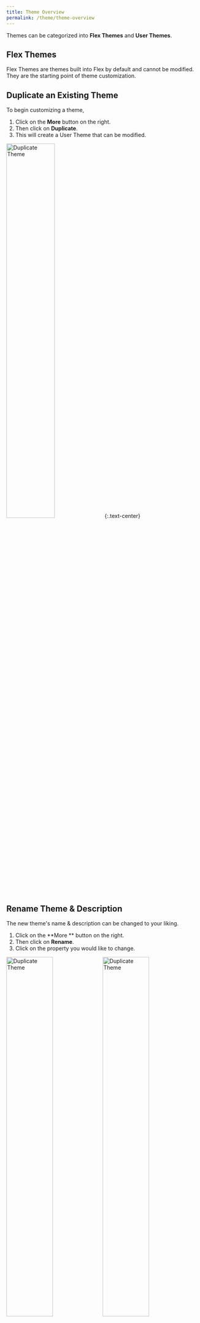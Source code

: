 ```yaml
---
title: Theme Overview
permalink: /theme/theme-overview
---
```


Themes can be categorized into **Flex Themes** and **User Themes**.

## Flex Themes

Flex Themes are themes built into Flex by default and cannot be modified. They are the starting point of theme customization.

## Duplicate an Existing Theme

To begin customizing a theme, 
1. Click on the **More** button on the right. 
2. Then click on **Duplicate**. 
3. This will create a User Theme that can be modified.

<img src="/assets/images/theme_duplicate.png" width="50%" alt="Duplicate Theme"/>
{:.text-center}

## Rename Theme & Description

The new theme's name & description can be changed to your liking.
1. Click on the **More ** button on the right.
2. Then click on **Rename**.
3. Click on the property you would like to change.

<img src="/assets/images/theme_rename.png" width="49%" alt="Duplicate Theme"/>
<img src="/assets/images/theme_rename_menu.png" width="49%" alt="Duplicate Theme"/>
{:.text-center}

